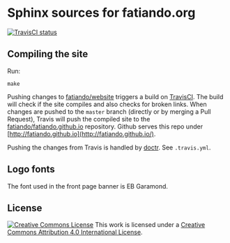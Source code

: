 # Sphinx sources for fatiando.org

[![TravisCI status](http://img.shields.io/travis/fatiando/website.svg?style=flat)](https://travis-ci.org/fatiando/website)

## Compiling the site

Run:

    make

Pushing changes to
[fatiando/website](https://github.com/fatiando/website)
triggers a build on [TravisCI](https://travis-ci.org/fatiando/website).
The build will check if the site compiles and also checks for broken links.
When changes are pushed to the `master` branch (directly or by merging a Pull
Request), Travis will push the compiled site to the
[fatiando/fatiando.github.io](https://github.com/fatiando/fatiando.github.io)
repository.
Github serves this repo under
[http://fatiando.github.io](http://fatiando.github.io/).

Pushing the changes from Travis is handled by [doctr](https://github.com/drdoctr/doctr).
See `.travis.yml`.

## Logo fonts

The font used in the front page banner is EB Garamond.

## License

[![Creative Commons
License](https://i.creativecommons.org/l/by/4.0/88x31.png)](http://creativecommons.org/licenses/by/4.0/)
This work is licensed under a
[Creative Commons Attribution 4.0 International
License](http://creativecommons.org/licenses/by/4.0/).
